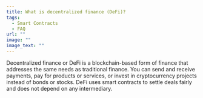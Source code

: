 ```yaml
---
title: What is decentralized finance (DeFi)?
tags:
  - Smart Contracts
  - FAQ
url: ""
image: ""
image_text: ""
---
```


Decentralized finance or DeFi is a blockchain-based form of finance that addresses the same needs as traditional finance. You can send and receive payments, pay for products or services, or invest in cryptocurrency projects instead of bonds or stocks. DeFi uses smart contracts to settle deals fairly and does not depend on any intermediary.
